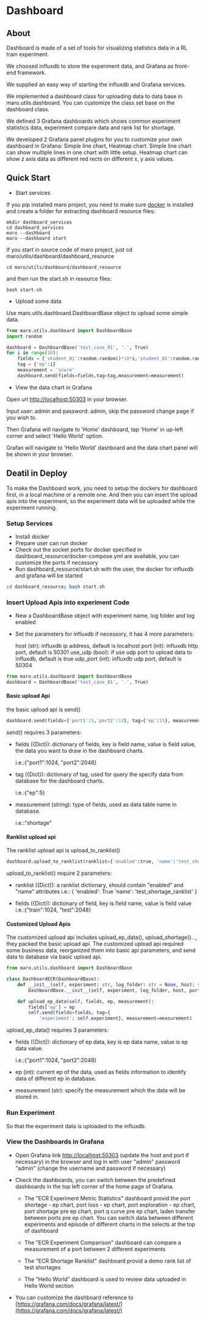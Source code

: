 # Dashboard

## About

Dashboard is made of a set of tools for visualizing statistics data in a RL train experiment.

We choosed influxdb to store the experiment data, and Grafana as front-end framework.

We supplied an easy way of starting the influxdb and Grafana services.

We implemented a dashboard class for uploading data to data base in maro.utils.dashboard. You can customize the class set base on the dashboard class.

We defined 3 Grafana dashboards which shows common experiment statistics data, experiment compare data and rank list for shortage.

We developed 2 Grafana panel plugins for you to customize your own dashboard in Grafana: Simple line chart, Heatmap chart. Simple line chart can show multiple lines in one chart with little setup. Heatmap chart can show z axis data as different red rects on different x, y axis values.

## Quick Start

- Start services

If you pip installed maro project, you need to make sure [docker](https://docs.docker.com/install/) is installed and create a folder for extracting dashboard resource files:

```shell
mkdir dashboard_services
cd dashboard_services
maro --dashboard
maro --dashboard start
```

If you start in source code of maro project, just cd maro/utils/dashboard/dashboard_resource

```shell
cd maro/utils/dashboard/dashboard_resource
```

and then run the start.sh in resource files:

```shell
bash start.sh
```

- Upload some data

Use maro.utils.dashboard.DashboardBase object to upload some simple data.

```python
from maro.utils.dashboard import DashboardBase
import random

dashboard = DashboardBase('test_case_01', '.', True)
for i in range(10):
    fields = {'student_01':random.random()*10*i,'student_02':random.random()*15*i}
    tag = {'ep':i}
    measurement = 'score'
    dashboard.send(fields=fields,tag=tag,measurement=measurement)
```

- View the data chart in Grafana

Open url [http://localhost:50303](http://localhost:50303) in your browser.

Input user: admin and password: admin, skip the password change page if you wish to.

Then Grafana will navigate to 'Home' dashboard, tap 'Home' in up-left corner and select 'Hello World' option.

Grafan will navigate to 'Hello World' dashboard and the data chart panel will be shown in your browser.

## Deatil in Deploy

To make the Dashboard work, you need to setup the dockers for dashboard first, in a local machine or a remote one. And then you can insert the upload apis into the experiment, so the experiment data will be uploaded while the experiment running.

### Setup Services

- Install docker
- Prepare user can run docker
- Check out the socket ports for docker specified in dashboard_resource/docker-compose.yml are available, you can customize the ports if necessory
- Run dashboard_resource/start.sh with the user, the docker for influxdb and grafana will be started

```sh
cd dashboard_resource; bash start.sh
```

### Insert Upload Apis into experiment Code

- New a DashboardBase object with experiment name, log folder and log enabled
- Set the parameters for influxdb if necessory, it has 4 more parameters:
  
    host (str): influxdb ip address, default is localhost
    port (int): influxdb http port, default is 50301
    use_udp (bool): if use udp port to upload data to influxdb, default is true
    udp_port (int): influxdb udp port, default is 50304

```python
from maro.utils.dashboard import DashboardBase
dashboard = DashboardBase('test_case_01', '.', True)
```

#### Basic upload Api

the basic upload api is send()

```python
dashboard.send(fields={'port1':5,'port2':12}, tag={'ep':15}, measurement='shortage')
```

send() requires 3 parameters:

- fields ({Dict}): dictionary of fields, key is field name, value is field value, the data you want to draw in the dashboard charts.

    i.e.:{"port1":1024, "port2":2048}

- tag ({Dict}): dictionary of tag, used for query the specify data from database for the dashboard charts.

    i.e.:{"ep":5}

- measurement (string): type of fields, used as data table name in database.

    i.e.:"shortage"

#### Ranklist upload api

The ranklist upload api is upload_to_ranklist()

```python
dashboard.upload_to_ranklist(ranklist={'enabled':true, 'name':'test_shortage_ranklist'}, fields={'shortage':128})
```

upload_to_ranklist() require 2 parameters:

- ranklist ({Dict}): a ranklist dictionary, should contain "enabled" and "name" attributes
    i.e.:       {
                'enabled': True
                'name': 'test_shortage_ranklist'
                }

- fields ({Dict}): dictionary of field, key is field name, value is field value
    i.e.:{"train":1024, "test":2048}

#### Customized Upload Apis

The customized upload api includes upload_ep_data(), upload_shortage()..., they packed the basic upload api. The customized upload api required some business data, reorganized them into basic api parameters, and send data to database via basic upload api.

```python
from maro.utils.dashboard import DashboardBase

class DashboardECR(DashboardBase):
    def __init__(self, experiment: str, log_folder: str = None, host: str = 'localhost', port: int = 50301, use_udp: bool = True, udp_port: int = 50304):
        DashboardBase.__init__(self, experiment, log_folder, host, port, use_udp, udp_port)

    def upload_ep_data(self, fields, ep, measurement):
        fields['ep'] = ep
        self.send(fields=fields, tag={
            'experiment': self.experiment}, measurement=measurement)
```

upload_ep_data() requires 3 parameters:

- fields ({Dict}): dictionary of ep data, key is ep data name, value is ep data value.

    i.e.:{"port1":1024, "port2":2048}

- ep (int): current ep of the data, used as fields information to identify data of different ep in database.

- measurement (str): specify the measurement which the data will be stored in.

### Run Experiment

So that the experiment data is uploaded to the influxdb.

### View the Dashboards in Grafana

- Open Grafana link [http://localhost:50303](http://localhost:50303) (update the host and port if necessary) in the browser and log in with user "admin" password "admin" (change the username and password if necessary)

- Check the dashboards, you can switch between the predefined dashboards in the top left corner of the home page of Grafana.

  - The "ECR Experiment Metric Statistics" dashboard provid the  port shortage - ep chart, port loss - ep chart, port exploration - ep chart, port shortage pre ep chart, port q curve pre ep chart, laden transfer between ports pre ep chart. You can switch data between different experiments and episode of different charts in the selects at the top of dashboard

  - The "ECR Experiment Comparison" dashboard can compare a measurement of a port between 2 different experiments

  - The "ECR Shortage Ranklist" dashboard provid a demo rank list of test shortages

  - The "Hello World" dashboard is used to review data uploaded in Hello World section

- You can customize the dashboard reference to [https://grafana.com/docs/grafana/latest/](https://grafana.com/docs/grafana/latest/)